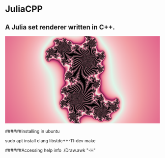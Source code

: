 # JuliaCPP
## A Julia set renderer written in C++.

![Default image. Converted to PNG via ffmpeg](default_img.png)

######installing in ubuntu

sudo apt install clang libstdc++-11-dev
make

######Accessing help info
./Draw.awk "-H"
